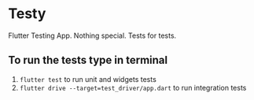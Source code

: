 # Testy

Flutter Testing App.
Nothing special. Tests for tests.

## To run the tests type in terminal

1. `flutter test` to run unit and widgets tests
2. `flutter drive --target=test_driver/app.dart` to run integration tests

